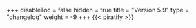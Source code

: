 +++
disableToc = false
hidden = true
title = "Version 5.9"
type = "changelog"
weight = -9
+++
{{< piratify >}}
